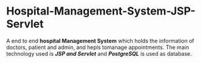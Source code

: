 # Hospital-Management-System-JSP-Servlet
A end to end <b>hospital Management System</b> which holds the information of doctors, patient and admin, and hepls tomanage appointments.
The main technology used is <b><i>JSP and Servlet</i></b> and <b><i>PostgreSQL</i></b> is used as database.
